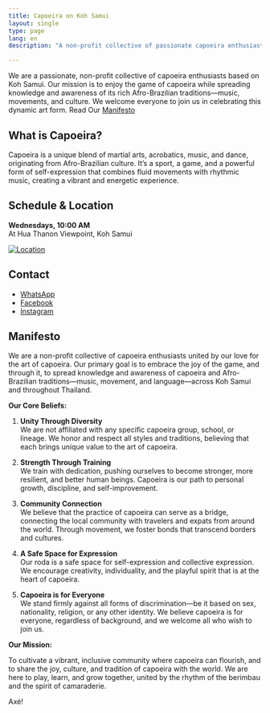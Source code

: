 ```yaml
---
title: Capoeira on Koh Samui
layout: single
type: page
lang: en
description: "A non-profit collective of passionate capoeira enthusiasts based on Koh Samui. Our mission is to enjoy the game of capoeira while spreading knowledge and awareness of its rich Afro-Brazilian traditions—music, movements, and culture"

---
```


We are a passionate, non-profit collective of capoeira enthusiasts based on Koh Samui. Our mission is to enjoy the game of capoeira while spreading knowledge and awareness of its rich Afro-Brazilian traditions—music, movements, and culture. We welcome everyone to join us in celebrating this dynamic art form. Read Our [Manifesto](#manifesto)

## What is Capoeira?
Capoeira is a unique blend of martial arts, acrobatics, music, and dance, originating from Afro-Brazilian culture. It’s a sport, a game, and a powerful form of self-expression that combines fluid movements with rhythmic music, creating a vibrant and energetic experience.

## Schedule & Location
**Wednesdays, 10:00 AM**  
At Hua Thanon Viewpoint, Koh Samui

[![Location](/images/map.png)](https://maps.app.goo.gl/cRNyjDFFbD591e5z8)

## Contact
- [WhatsApp](https://wa.link/cmotjh)
- [Facebook](https://facebook.com/capoeirasamui)
- [Instagram](https://instagram.com/capoeirasamui)

## Manifesto

We are a non-profit collective of capoeira enthusiasts united by our love for the art of capoeira. Our primary goal is to embrace the joy of the game, and through it, to spread knowledge and awareness of capoeira and Afro-Brazilian traditions—music, movement, and language—across Koh Samui and throughout Thailand.

**Our Core Beliefs:**

1. **Unity Through Diversity**  
   We are not affiliated with any specific capoeira group, school, or lineage. We honor and respect all styles and traditions, believing that each brings unique value to the art of capoeira.

2. **Strength Through Training**  
   We train with dedication, pushing ourselves to become stronger, more resilient, and better human beings. Capoeira is our path to personal growth, discipline, and self-improvement.

3. **Community Connection**  
   We believe that the practice of capoeira can serve as a bridge, connecting the local community with travelers and expats from around the world. Through movement, we foster bonds that transcend borders and cultures.

4. **A Safe Space for Expression**  
   Our roda is a safe space for self-expression and collective expression. We encourage creativity, individuality, and the playful spirit that is at the heart of capoeira.

5. **Capoeira is for Everyone**  
   We stand firmly against all forms of discrimination—be it based on sex, nationality, religion, or any other identity. We believe capoeira is for everyone, regardless of background, and we welcome all who wish to join us.

**Our Mission:**

To cultivate a vibrant, inclusive community where capoeira can flourish, and to share the joy, culture, and tradition of capoeira with the world. We are here to play, learn, and grow together, united by the rhythm of the berimbau and the spirit of camaraderie.

Axé!